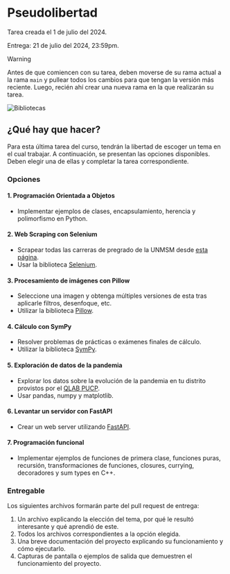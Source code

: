 # Pseudolibertad

Tarea creada el 1 de julio del 2024.

Entrega: 21 de julio del 2024, 23:59pm.

> [!WARNING]
> Antes de que comiencen con su tarea,
> deben moverse de su rama actual a la rama `main` y
> pullear todos los cambios para que tengan la versión más reciente.
> Luego, recién ahí crear una nueva rama en la que realizarán su tarea.

![Bibliotecas](https://imgs.xkcd.com/comics/dependency.png)

## ¿Qué hay que hacer?

Para esta última tarea del curso, tendrán la libertad de escoger un tema en el cual trabajar.
A continuación, se presentan las opciones disponibles.
Deben elegir una de ellas y completar la tarea correspondiente. 

### Opciones

#### 1. Programación Orientada a Objetos
- Implementar ejemplos de clases, encapsulamiento, herencia y polimorfismo en Python.

#### 2. Web Scraping con Selenium
- Scrapear todas las carreras de pregrado de la UNMSM desde [esta página](https://unmsm.edu.pe/formacion-academica/carreras-de-pregrado).
- Usar la biblioteca [Selenium](https://www.selenium.dev/).

#### 3. Procesamiento de imágenes con Pillow
- Seleccione una imagen y obtenga múltiples versiones de esta tras aplicarle filtros, desenfoque, etc.
- Utilizar la biblioteca [Pillow](https://pypi.org/project/pillow/).

#### 4. Cálculo con SymPy
- Resolver problemas de prácticas o exámenes finales de cálculo.
- Utilizar la biblioteca [SymPy](https://www.sympy.org/en/index.html).

#### 5. Exploración de datos de la pandemia
- Explorar los datos sobre la evolución de la pandemia en tu distrito provistos por el [QLAB PUCP](https://qlab-pucp.shinyapps.io/QLAB-BigData/).
- Usar pandas, numpy y matplotlib.

#### 6. Levantar un servidor con FastAPI
- Crear un web server utilizando [FastAPI](https://fastapi.tiangolo.com/).

#### 7. Programación funcional
- Implementar ejemplos de funciones de primera clase,
funciones puras, recursión, transformaciones de funciones,
closures, currying, decoradores y sum types en C++.

### Entregable

Los siguientes archivos formarán parte del pull request de entrega:

1. Un archivo explicando la elección del tema, por qué le resultó interesante y qué aprendió de este.
2. Todos los archivos correspondientes a la opción elegida.
3. Una breve documentación del proyecto explicando su funcionamiento y cómo ejecutarlo.
4. Capturas de pantalla o ejemplos de salida que demuestren el funcionamiento del proyecto.

